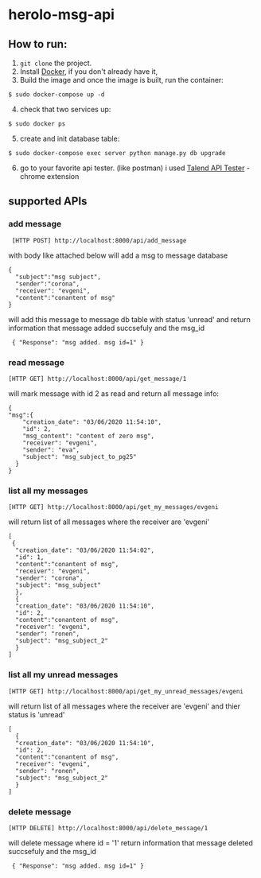 # herolo-msg-api

## How to run:

1. `git clone` the project.
2. Install [Docker](https://docs.docker.com/install/), if you don't already have it,
3. Build the image and once the image is built, run the container:
```
$ sudo docker-compose up -d 
```
4. check that two services up:
```
$ sudo docker ps 
```
5. create and init database table:
```
$ sudo docker-compose exec server python manage.py db upgrade 
```
6. go to your favorite api tester. (like postman)
i used [Talend API Tester](https://chrome.google.com/webstore/detail/talend-api-tester-free-ed/aejoelaoggembcahagimdiliamlcdmfm) - chrome extension

## supported APIs

### add message

``` [HTTP POST] http://localhost:8000/api/add_message```

with body like attached below will add a msg to message database

```
{
  "subject":"msg subject",
  "sender":"corona",
  "receiver": "evgeni",
  "content":"conantent of msg"
}
```
will add this message to message db table with status 'unread' and return information that message added succsefuly and the msg_id

``` { "Response": "msg added. msg id=1" }```

### read message
```[HTTP GET] http://localhost:8000/api/get_message/1```

will mark message with id 2 as read and return all message info:

```
{
"msg":{
    "creation_date": "03/06/2020 11:54:10",
    "id": 2,
    "msg_content": "content of zero msg",
    "receiver": "evgeni",
    "sender": "eva",
    "subject": "msg_subject_to_pg25"
  }
}
```

### list all my messages
```[HTTP GET] http://localhost:8000/api/get_my_messages/evgeni```

will return list of all messages where the receiver are 'evgeni'
```
[
 {
  "creation_date": "03/06/2020 11:54:02",
  "id": 1,
  "content":"conantent of msg",
  "receiver": "evgeni",
  "sender": "corona",
  "subject": "msg_subject"
  },
  {
  "creation_date": "03/06/2020 11:54:10",
  "id": 2,
  "content":"conantent of msg",
  "receiver": "evgeni",
  "sender": "ronen",
  "subject": "msg_subject_2"
  }
]
```
### list all my unread messages
```[HTTP GET] http://localhost:8000/api/get_my_unread_messages/evgeni```

will return list of all messages where the receiver are 'evgeni' and thier status is 'unread'
```
[
  {
  "creation_date": "03/06/2020 11:54:10",
  "id": 2,
  "content":"conantent of msg",
  "receiver": "evgeni",
  "sender": "ronen",
  "subject": "msg_subject_2"
  }
]
```
### delete message
```[HTTP DELETE] http://localhost:8000/api/delete_message/1```

will delete message where id = '1' return information that message deleted succsefuly and the msg_id

``` { "Response": "msg added. msg id=1" }```

